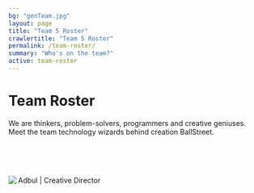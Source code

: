 ```yaml
---
bg: "genTeam.jpg"
layout: page
title: "Team 5 Roster"
crawlertitle: "Team 5 Roster"
permalink: /team-roster/
summary: "Who's on the team?"
active: team-roster
---
```

# Team Roster
We are thinkers, problem-solvers, programmers and creative geniuses. <br>Meet the team technology wizards behind creation BallStreet.

<br><br><br>

<img src = "profile.png" align="left">Adbul | Creative Director

